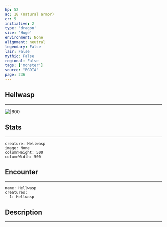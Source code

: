 ```yaml
---
hp: 52
ac: 18 (natural armor)
cr: 5
initiative: 2
type: 'dragon'    
size: 'Huge'
environment: None
alignment: neutral
legendary: False
lair: False
mythic: False
regional: False
tags: ['monster']
source: "BGDIA"
page: 236
---
```


## Hellwasp
---

![|600](D:/Program%20Files/5e.tools/img/bestiary/BGDIA/Hellwasp.jpg)

## Stats
---

```statblock
creature: Hellwasp
image: None
columnHeight: 500
columnWidth: 500
```

## Encounter
---

```encounter-table
name: Hellwasp
creatures:
- 1: Hellwasp
```

## Description
---




